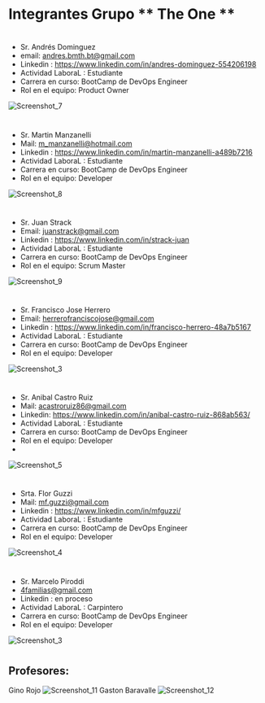 
# Integrantes Grupo ** The One **
#
#


* Sr. Andrés Dominguez   
* email: andres.bmth.bt@gmail.com
* Linkedin : https://www.linkedin.com/in/andres-dominguez-554206198
* Actividad LaboraL : Estudiante  
* Carrera en curso: BootCamp de DevOps Engineer 
* Rol en el equipo: Product Owner

![Screenshot_7](https://user-images.githubusercontent.com/108201954/175798249-af94b896-acbe-45bd-bf4b-c78b33405ccc.png)


#

* Sr. Martin Manzanelli 
* Mail: m_manzanelli@hotmail.com 
* Linkedin : https://www.linkedin.com/in/martin-manzanelli-a489b7216
* Actividad LaboraL : Estudiante  
* Carrera en curso: BootCamp de DevOps Engineer
* Rol en el equipo: Developer

![Screenshot_8](https://user-images.githubusercontent.com/108201954/175798254-3f80d3af-cbbd-4cfc-865a-06e1cf185f37.png)


#

* Sr. Juan Strack
* Email: juanstrack@gmail.com
* Linkedin : https://www.linkedin.com/in/strack-juan
* Actividad LaboraL : Estudiante  
* Carrera en curso: BootCamp de DevOps Engineer
* Rol en el equipo: Scrum Master

![Screenshot_9](https://user-images.githubusercontent.com/108201954/175798303-383effa1-7951-4f3f-bf75-15ae1db18f86.png)



#

* Sr.  Francisco Jose Herrero
* Email: herrerofranciscojose@gmail.com
* Linkedin : https://www.linkedin.com/in/francisco-herrero-48a7b5167
* Actividad LaboraL : Estudiante  
* Carrera en curso: BootCamp de DevOps Engineer
* Rol en el equipo: Developer

![Screenshot_3](https://user-images.githubusercontent.com/108201954/175798596-0652fefb-3597-4816-a58e-4888a523aa74.png)



#
	
* Sr.  Anibal Castro Ruiz 
* Mail: acastroruiz86@gmail.com
* Linkedin: https://www.linkedin.com/in/anibal-castro-ruiz-868ab563/
* Actividad LaboraL : Estudiante  
* Carrera en curso: BootCamp de DevOps Engineer
* Rol en el equipo: Developer
* 
![Screenshot_5](https://user-images.githubusercontent.com/108201954/175798275-dbb455d9-d9c5-41b7-8d04-b630dbc01002.png)

#


* Srta.  Flor  Guzzi
* Mail: mf.guzzi@gmail.com
* Linkedin : https://www.linkedin.com/in/mfguzzi/
* Actividad LaboraL : Estudiante  
* Carrera en curso: BootCamp de DevOps Engineer
* Rol en el equipo: Developer

![Screenshot_4](https://user-images.githubusercontent.com/108201954/175798265-22c727a0-1d23-4cbc-9053-3d2f24bda5f6.png)


#

* Sr. Marcelo Piroddi
* 4familias@gmail.com
* Linkedin : en proceso
* Actividad LaboraL : Carpintero  
* Carrera en curso: BootCamp de DevOps Engineer
* Rol en el equipo: Developer

![Screenshot_3](https://user-images.githubusercontent.com/108201954/175798268-05411806-e423-4f27-868a-dc01963fb123.png)


#
#
#
#
#


## Profesores:

Gino Rojo  ![Screenshot_11](https://user-images.githubusercontent.com/108201954/175798377-7f8b0fc7-4548-4be8-a711-cc19ef7e7cbe.png)  Gaston Baravalle  ![Screenshot_12](https://user-images.githubusercontent.com/108201954/175798420-ec449fb8-9407-437c-a984-6ce9d9782df7.png)



